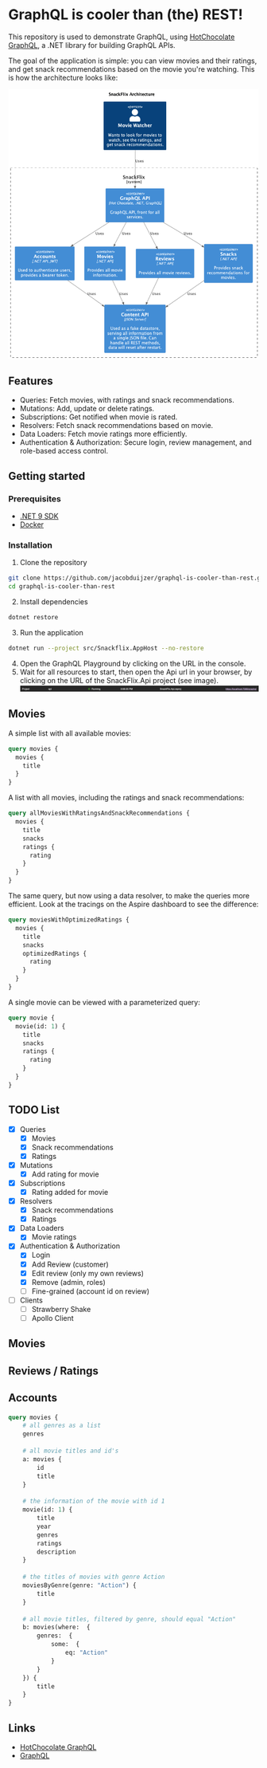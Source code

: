 # GraphQL is cooler than (the) REST!

This repository is used to demonstrate GraphQL, using [HotChocolate GraphQL](https://hotchocolate.io/), a .NET library for building GraphQL APIs.

The goal of the application is simple: you can view movies and their ratings, and get snack recommendations based on the movie you're watching. This is how the architecture looks like:

![Container diagram](./docs/snackflix-container-diagram.png)

## Features

- Queries: Fetch movies, with ratings and snack recommendations.
- Mutations: Add, update or delete ratings.
- Subscriptions: Get notified when movie is rated.
- Resolvers: Fetch snack recommendations based on movie.
- Data Loaders: Fetch movie ratings more efficiently.
- Authentication & Authorization: Secure login, review management, and role-based access control.

## Getting started

### Prerequisites

- [.NET 9 SDK](https://dotnet.microsoft.com/download/dotnet/9.0)
- [Docker](https://www.docker.com/get-started)

### Installation

1. Clone the repository
```bash
git clone https://github.com/jacobduijzer/graphql-is-cooler-than-rest.git
cd graphql-is-cooler-than-rest
```
2. Install dependencies
```bash
dotnet restore
```
3. Run the application
```bash
dotnet run --project src/Snackflix.AppHost --no-restore
```
4. Open the GraphQL Playground by clicking on the URL in the console.
5. Wait for all resources to start, then open the Api url in your browser, by clicking on the URL of the SnackFlix.Api project (see image).
![API Project](./docs/api-project.png)

## Movies

A simple list with all available movies:
```graphql
query movies {
  movies {
    title
  }
}
```

A list with all movies, including the ratings and snack recommendations:
```graphql
query allMoviesWithRatingsAndSnackRecommendations {
  movies {
    title
    snacks
    ratings {
      rating
    }
  }
}
```

The same query, but now using a data resolver, to make the queries more efficient. Look at the tracings on the Aspire dashboard to see the difference:
```graphql
query moviesWithOptimizedRatings {
  movies {
    title
    snacks
    optimizedRatings {
      rating
    }
  }
}
```

A single movie can be viewed with a parameterized query:

```graphql
query movie {
  movie(id: 1) {
    title
    snacks
    ratings {
      rating
    }
  }
}
```




## TODO List

- [x] Queries
    - [x] Movies
    - [x] Snack recommendations
    - [x] Ratings
- [x] Mutations
    - [x] Add rating for movie 
- [x] Subscriptions
    - [x] Rating added for movie
- [x] Resolvers
    - [x] Snack recommendations 
    - [x] Ratings
- [x] Data Loaders
  - [x] Movie ratings 
- [x] Authentication & Authorization
  - [x] Login 
  - [x] Add Review (customer)
  - [x] Edit review (only my own reviews)
  - [x] Remove (admin, roles)
  - [ ] Fine-grained (account id on review)
- [ ] Clients
  - [ ] Strawberry Shake
  - [ ] Apollo Client

## Movies

## Reviews / Ratings

## Accounts

```graphql
query movies {
    # all genres as a list
    genres

    # all movie titles and id's
    a: movies {
        id
        title
    }

    # the information of the movie with id 1
    movie(id: 1) {
        title
        year
        genres
        ratings
        description
    }

    # the titles of movies with genre Action
    moviesByGenre(genre: "Action") {
        title
    }

    # all movie titles, filtered by genre, should equal "Action"
    b: movies(where:  {
        genres:  {
            some:  {
                eq: "Action"
            }
        }
    }) {
        title
    }
}
```

## Links

- [HotChocolate GraphQL](https://hotchocolate.io/)
- [GraphQL](https://graphql.org/)
